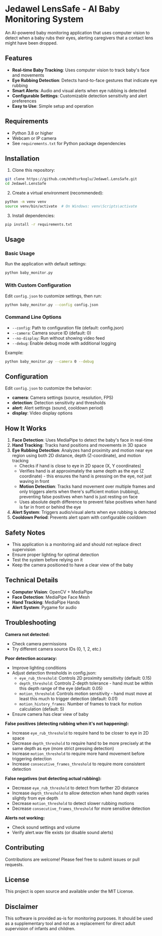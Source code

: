 # Jedawel LensSafe - AI Baby Monitoring System

An AI-powered baby monitoring application that uses computer vision to detect when a baby rubs their eyes, alerting caregivers that a contact lens might have been dropped.

## Features

- **Real-time Baby Tracking**: Uses computer vision to track baby's face and movements
- **Eye Rubbing Detection**: Detects hand-to-face gestures that indicate eye rubbing
- **Smart Alerts**: Audio and visual alerts when eye rubbing is detected
- **Configurable Settings**: Customizable detection sensitivity and alert preferences
- **Easy to Use**: Simple setup and operation

## Requirements

- Python 3.8 or higher
- Webcam or IP camera
- See `requirements.txt` for Python package dependencies

## Installation

1. Clone this repository:
```bash
git clone https://github.com/mhdturkoglu/Jedawel.LensSafe.git
cd Jedawel.LensSafe
```

2. Create a virtual environment (recommended):
```bash
python -m venv venv
source venv/bin/activate  # On Windows: venv\Scripts\activate
```

3. Install dependencies:
```bash
pip install -r requirements.txt
```

## Usage

### Basic Usage

Run the application with default settings:
```bash
python baby_monitor.py
```

### With Custom Configuration

Edit `config.json` to customize settings, then run:
```bash
python baby_monitor.py --config config.json
```

### Command Line Options

- `--config`: Path to configuration file (default: config.json)
- `--camera`: Camera source ID (default: 0)
- `--no-display`: Run without showing video feed
- `--debug`: Enable debug mode with additional logging

Example:
```bash
python baby_monitor.py --camera 0 --debug
```

## Configuration

Edit `config.json` to customize the behavior:

- **camera**: Camera settings (source, resolution, FPS)
- **detection**: Detection sensitivity and thresholds
- **alert**: Alert settings (sound, cooldown period)
- **display**: Video display options

## How It Works

1. **Face Detection**: Uses MediaPipe to detect the baby's face in real-time
2. **Hand Tracking**: Tracks hand positions and movements in 3D space
3. **Eye Rubbing Detection**: Analyzes hand proximity and motion near eye region using both 2D distance, depth (Z-coordinate), and motion tracking
   - Checks if hand is close to eye in 2D space (X, Y coordinates)
   - Verifies hand is at approximately the same depth as the eye (Z coordinate) - this ensures the hand is pressing on the eye, not just waving in front
   - **Motion Detection**: Tracks hand movement over multiple frames and only triggers alerts when there's sufficient motion (rubbing), preventing false positives when hand is just resting on face
   - Uses absolute depth difference to prevent false positives when hand is far in front or behind the eye
4. **Alert System**: Triggers audio/visual alerts when eye rubbing is detected
5. **Cooldown Period**: Prevents alert spam with configurable cooldown

## Safety Notes

- This application is a monitoring aid and should not replace direct supervision
- Ensure proper lighting for optimal detection
- Test the system before relying on it
- Keep the camera positioned to have a clear view of the baby

## Technical Details

- **Computer Vision**: OpenCV + MediaPipe
- **Face Detection**: MediaPipe Face Mesh
- **Hand Tracking**: MediaPipe Hands
- **Alert System**: Pygame for audio

## Troubleshooting

**Camera not detected:**
- Check camera permissions
- Try different camera source IDs (0, 1, 2, etc.)

**Poor detection accuracy:**
- Improve lighting conditions
- Adjust detection thresholds in config.json:
  - `eye_rub_threshold`: Controls 2D proximity sensitivity (default: 0.15)
  - `depth_threshold`: Controls Z-depth tolerance - hand must be within this depth range of the eye (default: 0.05)
  - `motion_threshold`: Controls motion sensitivity - hand must move at least this much to trigger detection (default: 0.01)
  - `motion_history_frames`: Number of frames to track for motion calculation (default: 5)
- Ensure camera has clear view of baby

**False positives (detecting rubbing when it's not happening):**
- Increase `eye_rub_threshold` to require hand to be closer to eye in 2D space
- Decrease `depth_threshold` to require hand to be more precisely at the same depth as eye (more strict pressing detection)
- Increase `motion_threshold` to require more hand movement before triggering detection
- Increase `consecutive_frames_threshold` to require more consistent detection

**False negatives (not detecting actual rubbing):**
- Decrease `eye_rub_threshold` to detect from farther 2D distance
- Increase `depth_threshold` to allow detection when hand depth varies slightly from eye depth
- Decrease `motion_threshold` to detect slower rubbing motions
- Decrease `consecutive_frames_threshold` for more sensitive detection

**Alerts not working:**
- Check sound settings and volume
- Verify alert.wav file exists (or disable sound alerts)

## Contributing

Contributions are welcome! Please feel free to submit issues or pull requests.

## License

This project is open source and available under the MIT License.

## Disclaimer

This software is provided as-is for monitoring purposes. It should be used as a supplementary tool and not as a replacement for direct adult supervision of infants and children.
